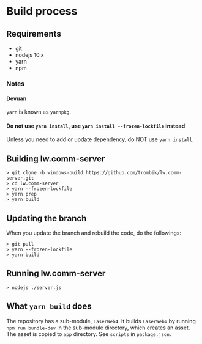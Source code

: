 # Build process

## Requirements

- git
- nodejs 10.x
- yarn
- npm

### Notes

#### Devuan

`yarn` is known as `yarnpkg`.

#### Do not use `yarn install`, use `yarn install --frozen-lockfile` instead

Unless you need to add or update dependency, do NOT use `yarn install`.

## Building lw.comm-server

```
> git clone -b windows-build https://github.com/trombik/lw.comm-server.git
> cd lw.comm-server
> yarn --frozen-lockfile
> yarn prep
> yarn build
```

## Updating the branch

When you update the branch and rebuild the code, do the followings:

```console
> git pull
> yarn --frozen-lockfile
> yarn build
```

## Running lw.comm-server

```console
> nodejs ./server.js
```

## What `yarn build` does

The repository has a sub-module, `LaserWeb4`. It builds `LaserWeb4` by running
`npm run bundle-dev` in the sub-module directory, which creates an asset.  The
asset is copied to `app` directory. See `scripts` in `package.json`.
